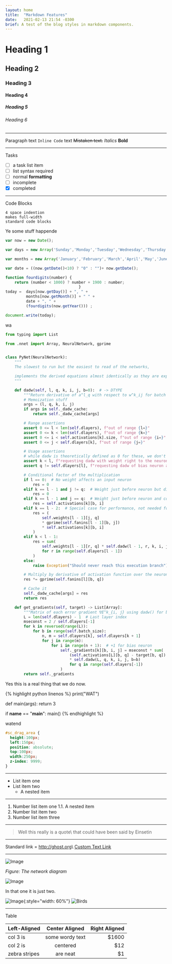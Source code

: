 ```yaml
---
layout: home
title:  "Markdown Features"
date:   2021-02-13 21:54 -0300
brief: A test of the blog styles in markdown components.
---
```


# Heading 1
## Heading 2
### Heading 3
#### Heading 4
##### Heading 5
###### Heading 6

---

Paragraph
text `Inline Code` text
~~Mistaken text.~~
*Italics*
**Bold**

---

Tasks
- [ ] a task list item
- [ ] list syntax required
- [ ] normal **formatting**
- [ ] incomplete
- [x] completed

---

Code Blocks

    4 space indention
    makes full-width
    standard code blocks

Ye some stuff happende

```js
var now = new Date();

var days = new Array('Sunday','Monday','Tuesday','Wednesday','Thursday','Friday','Saturday');

var months = new Array('January','February','March','April','May','June','July','August','September','October','November','December');

var date = ((now.getDate()<10) ? "0" : "")+ now.getDate();

function fourdigits(number)	{
	return (number < 1000) ? number + 1900 : number;
								}
today =  days[now.getDay()] + ", " +
         months[now.getMonth()] + " " +
         date + ", " +
         (fourdigits(now.getYear())) ;

document.write(today);
```

wa

```python
from typing import List

from .nnet import Array, NeuralNetwork, gprime


class PyNet(NeuralNetwork):
    """
    The slowest to run but the easiest to read of the networks,

    implements the derived equations almost identically as they are expressed.
    """

    def dadw(self, l, q, k, i, j, b=0):  # -> DTYPE
        """Return derivative of a^l_q with respect to w^k_ij for batch sample b."""
        # Memoization stuff
        args = (l, q, k, i, j)
        if args in self._dadw_cache:
            return self._dadw_cache[args]

        # Range assertions
        assert 0 <= l < len(self.dlayers), f"out of range {l=}"
        assert 0 <= k < len(self.dlayers), f"out of range {k=}"
        assert 0 <= i < self.activations[k].size, f"out of range {i=}"
        assert 0 <= j < self.dlayers[k], f"out of range {j=}"

        # Usage assertions
        # while dadw is theoretically defined as 0 for these, we don't want them to run
        assert k < l, f"requesting dadw with weight right to the neuron {k=} >= {l=}"
        assert q != self.dlayers[l], f"requesting dadw of bias neuron a^{l=}_{q=}"

        # Conditional factor of the multiplication
        if l == 0:  # No weight affects an input neuron
            res = 0
        elif k == l - 1 and j != q:  # Weight just before neuron but disconnected
            res = 0
        elif k == l - 1 and j == q:  # Weight just before neuron and connected
            res = self.activations[k][b, i]
        elif k == l - 2:  # Special case for performance, not needed for correctness
            res = (
                self.weights[l - 1][j, q]
                * gprime(self.fanins[l - 1][b, j])
                * self.activations[k][b, i]
            )
        elif k < l - 1:
            res = sum(
                self.weights[l - 1][r, q] * self.dadw(l - 1, r, k, i, j)
                for r in range(self.dlayers[l - 1])
            )
        else:
            raise Exception("Should never reach this execution branch")

        # Multiply by derivative of activation function over the neuron's weighted sum
        res *= gprime(self.fanins[l][b, q])

        # Cache it
        self._dadw_cache[args] = res
        return res

    def get_gradients(self, target) -> List[Array]:
        """Matrix of each error gradient ∇E^k_{i, j} using dadw() for batch sample b."""
        L = len(self.dlayers) - 1  # Last layer index
        mseconst = 2 / self.dlayers[-1]
        for k in reversed(range(L)):
            for b in range(self.batch_size):
                n, m = self.dlayers[k], self.dlayers[k + 1]
                for j in range(m):
                    for i in range(n + 1):  # +1 for bias neuron
                        self._gradients[k][b, i, j] = mseconst * sum(
                            (self.activations[L][b, q] - target[b, q])
                            * self.dadw(L, q, k, i, j, b=b)
                            for q in range(self.dlayers[-1])
                        )
        return self._gradients
```

Yes this is a real thing that we do now.

{% highlight python linenos %}
print("WAT")

def main(args):
  return 3

if __name__ == "__main__":
  main()
{% endhighlight %}

watend

```css
#sc_drag_area {
  height:100px;
  left:150px;
  position: absolute;
  top:100px;
  width:250px;
  z-index: 9999;
}
```

---

* List item one
* List item two
    * A nested item

---

1. Number list item one
	1.1. A nested item
2. Number list item two
3. Number list item three

---

> Well this really is a quote\\
> that could have been said by Einsetin

---

Standard link =  <http://ghost.org>\\
[Custom Text Link](http://ghost.org)

---

![Image](https://raw.githubusercontent.com/mateosss/nnet/main/docs/res/network-diagram.svg)

*Figure: The network diagram*

![Image](https://raw.githubusercontent.com/mateosss/nnet/main/docs/res/class_losses_hitrate_en.svg)

In that one it is just two.

![Image](https://raw.githubusercontent.com/mateosss/nnet/main/docs/res/auto_losses_en.svg){:style="width: 60%"}
![Birds](https://www.bing.com/th?id=OHR.BluebirdsEastern_ROW6178802062_1920x1080.jpg&rf=LaDigue_1920x1080.jpg)

---

Table

| **Left-Aligned**  | **Center Aligned**  | **Right Aligned** |
| :------------ |:---------------:| -----:|
| col 3 is      | some wordy text | $1600 |
| col 2 is      | centered        |   $12 |
| zebra stripes | are neat        |    $1 |

